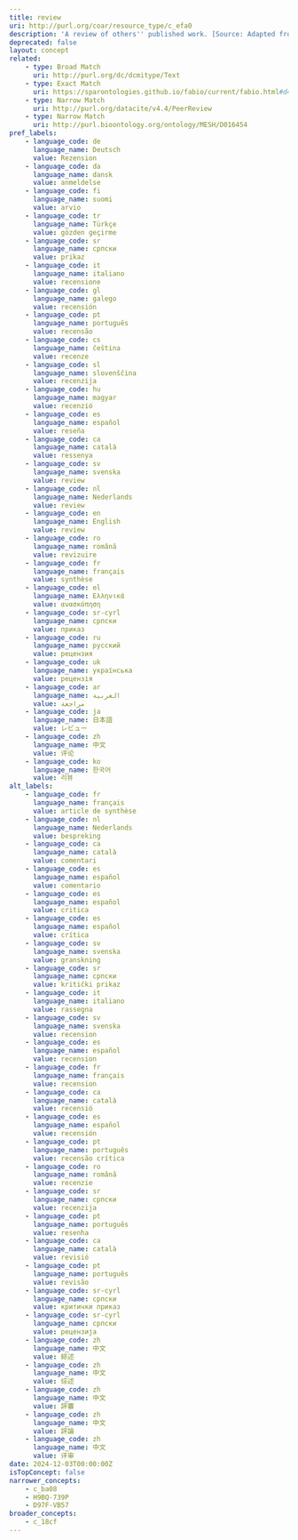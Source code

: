 ```yaml
---
title: review
uri: http://purl.org/coar/resource_type/c_efa0
description: 'A review of others'' published work. [Source: Adapted from https://sparontologies.github.io/fabio/current/fabio.html#d4e5273]'
deprecated: false
layout: concept
related:
    - type: Broad Match
      uri: http://purl.org/dc/dcmitype/Text
    - type: Exact Match
      uri: https://sparontologies.github.io/fabio/current/fabio.html#d4e5273
    - type: Narrow Match
      uri: http://purl.org/datacite/v4.4/PeerReview
    - type: Narrow Match
      uri: http://purl.bioontology.org/ontology/MESH/D016454
pref_labels:
    - language_code: de
      language_name: Deutsch
      value: Rezension
    - language_code: da
      language_name: dansk
      value: anmeldelse
    - language_code: fi
      language_name: suomi
      value: arvio
    - language_code: tr
      language_name: Türkçe
      value: gözden geçirme
    - language_code: sr
      language_name: српски
      value: prikaz
    - language_code: it
      language_name: italiano
      value: recensione
    - language_code: gl
      language_name: galego
      value: recensión
    - language_code: pt
      language_name: português
      value: recensão
    - language_code: cs
      language_name: čeština
      value: recenze
    - language_code: sl
      language_name: slovenščina
      value: recenzija
    - language_code: hu
      language_name: magyar
      value: recenzió
    - language_code: es
      language_name: español
      value: reseña
    - language_code: ca
      language_name: català
      value: ressenya
    - language_code: sv
      language_name: svenska
      value: review
    - language_code: nl
      language_name: Nederlands
      value: review
    - language_code: en
      language_name: English
      value: review
    - language_code: ro
      language_name: română
      value: revizuire
    - language_code: fr
      language_name: français
      value: synthèse
    - language_code: el
      language_name: Ελληνικά
      value: ανασκόπηση
    - language_code: sr-cyrl
      language_name: српски
      value: приказ
    - language_code: ru
      language_name: русский
      value: рецензия
    - language_code: uk
      language_name: українська
      value: рецензія
    - language_code: ar
      language_name: العربية
      value: مراجعة
    - language_code: ja
      language_name: 日本語
      value: レビュー
    - language_code: zh
      language_name: 中文
      value: 评论
    - language_code: ko
      language_name: 한국어
      value: 리뷰
alt_labels:
    - language_code: fr
      language_name: français
      value: article de synthèse
    - language_code: nl
      language_name: Nederlands
      value: bespreking
    - language_code: ca
      language_name: català
      value: comentari
    - language_code: es
      language_name: español
      value: comentario
    - language_code: es
      language_name: español
      value: critica
    - language_code: es
      language_name: español
      value: crítica
    - language_code: sv
      language_name: svenska
      value: granskning
    - language_code: sr
      language_name: српски
      value: kritički prikaz
    - language_code: it
      language_name: italiano
      value: rassegna
    - language_code: sv
      language_name: svenska
      value: recension
    - language_code: es
      language_name: español
      value: recension
    - language_code: fr
      language_name: français
      value: recension
    - language_code: ca
      language_name: català
      value: recensió
    - language_code: es
      language_name: español
      value: recensión
    - language_code: pt
      language_name: português
      value: recensão crítica
    - language_code: ro
      language_name: română
      value: recenzie
    - language_code: sr
      language_name: српски
      value: recenzija
    - language_code: pt
      language_name: português
      value: resenha
    - language_code: ca
      language_name: català
      value: revisió
    - language_code: pt
      language_name: português
      value: revisão
    - language_code: sr-cyrl
      language_name: српски
      value: критички приказ
    - language_code: sr-cyrl
      language_name: српски
      value: рецензија
    - language_code: zh
      language_name: 中文
      value: 綜述
    - language_code: zh
      language_name: 中文
      value: 综述
    - language_code: zh
      language_name: 中文
      value: 評審
    - language_code: zh
      language_name: 中文
      value: 評論
    - language_code: zh
      language_name: 中文
      value: 评审
date: 2024-12-03T00:00:00Z
isTopConcept: false
narrower_concepts:
    - c_ba08
    - H9BQ-739P
    - D97F-VB57
broader_concepts:
    - c_18cf
---
```


